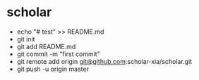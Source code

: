 # scholar
* echo "# test" >> README.md
* git init
* git add README.md
* git commit -m "first commit"
* git remote add origin git@github.com:scholar-xia/scholar.git
* git push -u origin master
